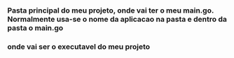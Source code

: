 ﻿### Pasta principal do meu projeto, onde vai ter o meu main.go. Normalmente usa-se o nome da aplicacao na pasta e dentro da pasta o main.go
### onde vai ser o executavel do meu projeto